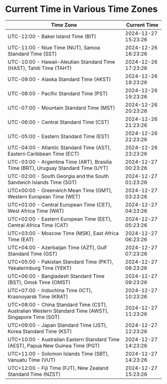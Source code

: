 # Current Time in Various Time Zones

| Time Zone | Current Time |
|-----------|--------------|
| UTC-12:00 - Baker Island Time (BIT) | 2024-12-27 15:23:26 |
| UTC-11:00 - Niue Time (NUT), Samoa Standard Time (SST) | 2024-12-26 16:23:26 |
| UTC-10:00 - Hawaii-Aleutian Standard Time (HAST), Tahiti Time (TAHT) | 2024-12-26 17:23:26 |
| UTC-09:00 - Alaska Standard Time (AKST) | 2024-12-26 18:23:26 |
| UTC-08:00 - Pacific Standard Time (PST) | 2024-12-26 19:23:26 |
| UTC-07:00 - Mountain Standard Time (MST) | 2024-12-26 20:23:26 |
| UTC-06:00 - Central Standard Time (CST) | 2024-12-26 21:23:26 |
| UTC-05:00 - Eastern Standard Time (EST) | 2024-12-26 22:23:26 |
| UTC-04:00 - Atlantic Standard Time (AST), Eastern Caribbean Time (ECT) | 2024-12-26 23:23:26 |
| UTC-03:00 - Argentina Time (ART), Brasília Time (BRT), Uruguay Standard Time (UYT) | 2024-12-27 00:23:26 |
| UTC-02:00 - South Georgia and the South Sandwich Islands Time (SGT) | 2024-12-27 01:23:26 |
| UTC±00:00 - Greenwich Mean Time (GMT), Western European Time (WET) | 2024-12-27 03:23:26 |
| UTC+01:00 - Central European Time (CET), West Africa Time (WAT) | 2024-12-27 04:23:26 |
| UTC+02:00 - Eastern European Time (EET), Central Africa Time (CAT) | 2024-12-27 05:23:26 |
| UTC+03:00 - Moscow Time (MSK), East Africa Time (EAT) | 2024-12-27 06:23:26 |
| UTC+04:00 - Azerbaijan Time (AZT), Gulf Standard Time (GST) | 2024-12-27 07:23:26 |
| UTC+05:00 - Pakistan Standard Time (PKT), Yekaterinburg Time (YEKT) | 2024-12-27 08:23:26 |
| UTC+06:00 - Bangladesh Standard Time (BST), Omsk Time (OMST) | 2024-12-27 09:23:26 |
| UTC+07:00 - Indochina Time (ICT), Krasnoyarsk Time (KRAT) | 2024-12-27 10:23:26 |
| UTC+08:00 - China Standard Time (CST), Australian Western Standard Time (AWST), Singapore Time (SGT) | 2024-12-27 11:23:26 |
| UTC+09:00 - Japan Standard Time (JST), Korea Standard Time (KST) | 2024-12-27 12:23:26 |
| UTC+10:00 - Australian Eastern Standard Time (AEST), Papua New Guinea Time (PGT) | 2024-12-27 14:23:26 |
| UTC+11:00 - Solomon Islands Time (SBT), Vanuatu Time (VUT) | 2024-12-27 14:23:26 |
| UTC+12:00 - Fiji Time (FJT), New Zealand Standard Time (NZST) | 2024-12-27 15:23:26 |

